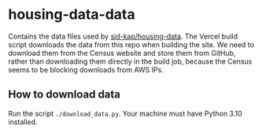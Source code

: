 # housing-data-data

Contains the data files used by [sid-kap/housing-data](https://github.com/sid-kap/housing-data). The Vercel build script downloads the data from this repo when building the site. We need to download them from the Census website and store them from GitHub, rather than downloading them directly in the build job, because the Census seems to be blocking downloads from AWS IPs.

## How to download data
Run the script `./download_data.py`. Your machine must have Python 3.10 installed.
